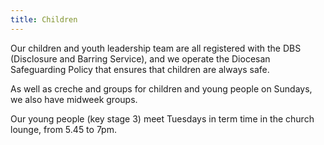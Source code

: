 ```yaml
---
title: Children
---
```

Our children and youth leadership team are all registered with the DBS (Disclosure and Barring Service), and we operate the Diocesan Safeguarding Policy that ensures that children are always safe.

As well as creche and groups for children and young people on Sundays, we also have midweek groups.

Our young people (key stage 3) meet Tuesdays in term time in the church lounge, from 5.45 to 7pm.

